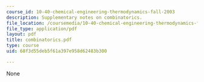 ```yaml
---
course_id: 10-40-chemical-engineering-thermodynamics-fall-2003
description: Supplementary notes on combinatorics.
file_location: /coursemedia/10-40-chemical-engineering-thermodynamics-fall-2003/68f3d55deb5f61a397e958d62483b300_combinatorics.pdf
file_type: application/pdf
layout: pdf
title: combinatorics.pdf
type: course
uid: 68f3d55deb5f61a397e958d62483b300

---
```

None